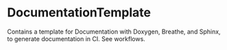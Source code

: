 # DocumentationTemplate

Contains a template for Documentation with Doxygen, Breathe, and Sphinx, to generate documentation in CI. See workflows. 
